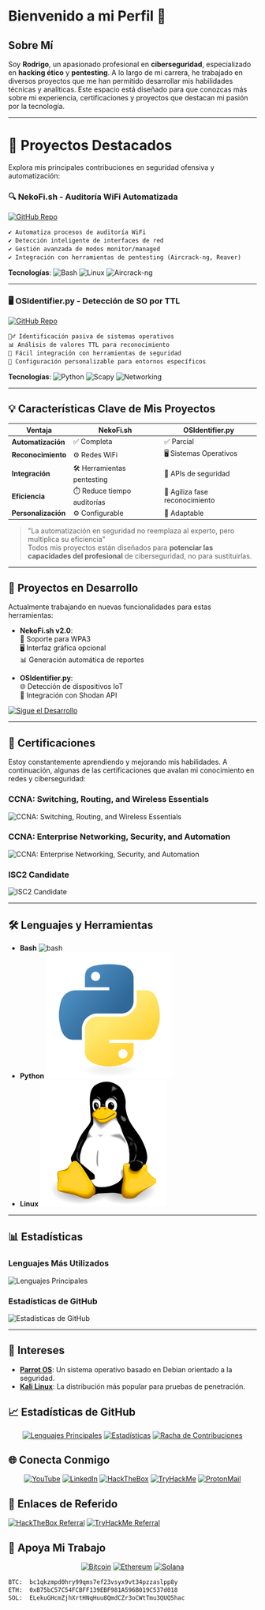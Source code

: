 # Bienvenido a mi Perfil 👋

## Sobre Mí

Soy **Rodrigo**, un apasionado profesional en **ciberseguridad**, especializado en **hacking ético** y **pentesting**. A lo largo de mi carrera, he trabajado en diversos proyectos que me han permitido desarrollar mis habilidades técnicas y analíticas. Este espacio está diseñado para que conozcas más sobre mi experiencia, certificaciones y proyectos que destacan mi pasión por la tecnología.

---
# 🚀 Proyectos Destacados

Explora mis principales contribuciones en seguridad ofensiva y automatización:

### 🔍 NekoFi.sh - Auditoría WiFi Automatizada  
[![GitHub Repo](https://img.shields.io/badge/GitHub-Repositorio-181717?style=for-the-badge&logo=github)](https://github.com/rodrigo47363/NekoFI)  
```markdown
✔️ Automatiza procesos de auditoría WiFi  
✔️ Detección inteligente de interfaces de red  
✔️ Gestión avanzada de modos monitor/managed  
✔️ Integración con herramientas de pentesting (Aircrack-ng, Reaver)  
```
**Tecnologías**: ![Bash](https://img.shields.io/badge/-Bash-4EAA25?logo=gnubash&logoColor=white) ![Linux](https://img.shields.io/badge/-Linux-FCC624?logo=linux&logoColor=black) ![Aircrack-ng](https://img.shields.io/badge/-Aircrack--ng-000000?logo=aircrack-ng&logoColor=white)

---

### 🖥️ OSIdentifier.py - Detección de SO por TTL  
[![GitHub Repo](https://img.shields.io/badge/GitHub-Repositorio-181717?style=for-the-badge&logo=github)](https://github.com/rodrigo47363/OSIdentifier)  
```markdown
🕵️‍♂️ Identificación pasiva de sistemas operativos  
📊 Análisis de valores TTL para reconocimiento  
🧩 Fácil integración con herramientas de seguridad  
🔧 Configuración personalizable para entornos específicos  
```
**Tecnologías**: ![Python](https://img.shields.io/badge/-Python-3776AB?logo=python&logoColor=white) ![Scapy](https://img.shields.io/badge/-Scapy-FFD43B?logo=python&logoColor=blue) ![Networking](https://img.shields.io/badge/-Networking-00599C?logo=cisco&logoColor=white)

---

## 💡 Características Clave de Mis Proyectos

| Ventaja | NekoFi.sh | OSIdentifier.py |
|---------|-----------|----------------|
| **Automatización** | ✅ Completa | ✅ Parcial |
| **Reconocimiento** | ⚙️ Redes WiFi | 🖥️ Sistemas Operativos |
| **Integración** | 🛠️ Herramientas pentesting | 🔌 APIs de seguridad |
| **Eficiencia** | ⏱️ Reduce tiempo auditorías | 🚀 Agiliza fase reconocimiento |
| **Personalización** | ⚙️ Configurable | 🧩 Adaptable |

> "La automatización en seguridad no reemplaza al experto, pero multiplica su eficiencia"  
> Todos mis proyectos están diseñados para **potenciar las capacidades del profesional** de ciberseguridad, no para sustituirlas.

---

## 🔄 Proyectos en Desarrollo

Actualmente trabajando en nuevas funcionalidades para estas herramientas:

- **NekoFi.sh v2.0**:  
  🔄 Soporte para WPA3  
  🖥️ Interfaz gráfica opcional  
  📊 Generación automática de reportes  

- **OSIdentifier.py**:  
  🌐 Detección de dispositivos IoT  
  📡 Integración con Shodan API  

[![Sigue el Desarrollo](https://img.shields.io/badge/Sigue_el_Desarrollo-Explorar_Proyectos-22D3EE?style=for-the-badge)](https://github.com/rodrigo47363)

---

## 🚀 Certificaciones

Estoy constantemente aprendiendo y mejorando mis habilidades. A continuación, algunas de las certificaciones que avalan mi conocimiento en redes y ciberseguridad:

### CCNA: Switching, Routing, and Wireless Essentials

![CCNA: Switching, Routing, and Wireless Essentials](https://images.credly.com/images/f4ccdba9-dd65-4349-baad-8f05df116443/CCNASRWE__1_.png)

### CCNA: Enterprise Networking, Security, and Automation

![CCNA: Enterprise Networking, Security, and Automation](https://images.credly.com/images/0a6d331e-8abf-4272-a949-33f754569a76/CCNAENSA__1_.png)

### ISC2 Candidate

![ISC2 Candidate](https://images.credly.com/images/9180921d-4a13-429e-9357-6f9706a554f0/image.png)

---

## 🛠️ Lenguajes y Herramientas

- **Bash** ![bash](https://www.vectorlogo.zone/logos/gnu_bash/gnu_bash-icon.svg)
- **Python** ![python](https://raw.githubusercontent.com/devicons/devicon/master/icons/python/python-original.svg)
- **Linux** ![linux](https://raw.githubusercontent.com/devicons/devicon/master/icons/linux/linux-original.svg)

---

## 📊 Estadísticas

### Lenguajes Más Utilizados

![Lenguajes Principales](https://github-readme-stats.vercel.app/api/top-langs/?username=rodrigo47363&layout=compact&theme=dark)

### Estadísticas de GitHub

![Estadísticas de GitHub](https://github-readme-stats.vercel.app/api?username=rodrigo47363&show_icons=true&count_private=true&hide=stars&theme=dark)

---

## 🎯 Intereses

- **[Parrot OS](https://www.parrotsec.org/)**: Un sistema operativo basado en Debian orientado a la seguridad.
- **[Kali Linux](https://www.kali.org/)**: La distribución más popular para pruebas de penetración.

## 📈 Estadísticas de GitHub

<div align="center">

[![Lenguajes Principales](https://github-readme-stats.vercel.app/api/top-langs/?username=rodrigo47363&layout=compact&theme=dark&hide_border=true&bg_color=0d1117&title_color=22D3EE&text_color=ffffff)](https://github.com/rodrigo47363)
[![Estadísticas](https://github-readme-stats.vercel.app/api?username=rodrigo47363&show_icons=true&count_private=true&theme=dark&hide_border=true&bg_color=0d1117&title_color=22D3EE&icon_color=22D3EE&text_color=ffffff)](https://github.com/rodrigo47363)
[![Racha de Contribuciones](https://streak-stats.demolab.com/?user=rodrigo47363&theme=dark&hide_border=true&background=0D1117&stroke=22D3EE&ring=22D3EE&fire=22D3EE&currStreakNum=FFFFFF&sideNums=FFFFFF&currStreakLabel=22D3EE&sideLabels=FFFFFF&dates=A9A9A9)](https://github.com/rodrigo47363)
</div>

## 🌐 Conecta Conmigo

<div align="center">

[![YouTube](https://img.shields.io/badge/YouTube-%23FF0000.svg?style=for-the-badge&logo=YouTube&logoColor=white)](https://youtube.com/@Rodrigo-47363?sub_confirmation=1)
[![LinkedIn](https://img.shields.io/badge/linkedin-%230077B5.svg?style=for-the-badge&logo=linkedin&logoColor=white)](https://linkedin.com/in/rodrigo-v-695728215)
[![HackTheBox](https://img.shields.io/badge/HackTheBox-9FEF00?style=for-the-badge&logo=hackthebox&logoColor=black)](https://app.hackthebox.com/profile/2072477)
[![TryHackMe](https://img.shields.io/badge/TryHackMe-212C42?style=for-the-badge&logo=tryhackme&logoColor=white)](https://tryhackme.com/p/Rodrigo.47363)
[![ProtonMail](https://img.shields.io/badge/Email-8B89CC?style=for-the-badge&logo=protonmail&logoColor=white)](mailto:rodrigovil@proton.me)

</div>

## 🔗 Enlaces de Referido

[![HackTheBox Referral](https://img.shields.io/badge/Únete_a_HackTheBox-9FEF00?style=for-the-badge&logo=hackthebox&logoColor=black)](https://referral.hackthebox.com/mz7ZtlJ)
[![TryHackMe Referral](https://img.shields.io/badge/Únete_a_TryHackMe-212C42?style=for-the-badge&logo=tryhackme&logoColor=white)](https://tryhackme.com/signup?referrer=64f0d7665fde58f3ec71379b)

## 💖 Apoya Mi Trabajo

<div align="center">
  
[![Bitcoin](https://img.shields.io/badge/Bitcoin-F7931A?style=for-the-badge&logo=bitcoin&logoColor=white)](bitcoin:bc1qkzmpd0hry99qms7ef23vsyx9vt34pzzaslpp8y)
[![Ethereum](https://img.shields.io/badge/Ethereum-3C3C3D?style=for-the-badge&logo=ethereum&logoColor=white)](https://etherscan.io/address/0xB75bC57C54FCBFF139EBF981A596B019C537d018)
[![Solana](https://img.shields.io/badge/Solana-9945FF?style=for-the-badge&logo=solana&logoColor=white)](https://solscan.io/address/ELekuGHcmZjhXrtHNqHuu8QmdCZr3oCWtTmu3QUQ5hac)

</div>

```crypto
BTC:  bc1qkzmpd0hry99qms7ef23vsyx9vt34pzzaslpp8y
ETH:  0xB75bC57C54FCBFF139EBF981A596B019C537d018
SOL:  ELekuGHcmZjhXrtHNqHuu8QmdCZr3oCWtTmu3QUQ5hac
```

